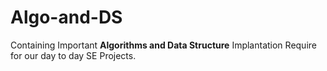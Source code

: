 # Algo-and-DS
Containing Important **Algorithms and Data Structure** Implantation Require for our day to day SE Projects.
